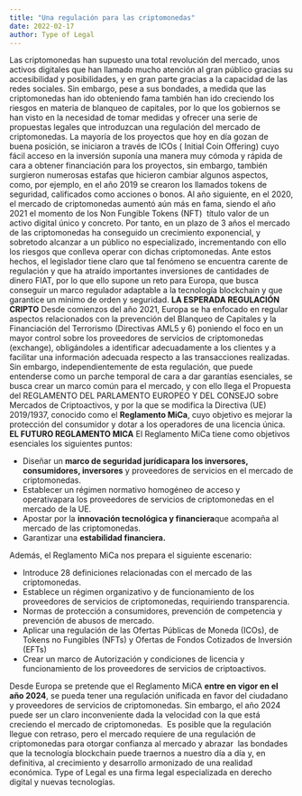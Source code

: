 ```yaml
---
title: "Una regulación para las criptomonedas"
date: 2022-02-17
author: Type of Legal
---
```


Las criptomonedas han supuesto una total revolución del mercado, unos activos digitales que han llamado mucho atención al gran público gracias su accesibilidad y posibilidades, y en gran parte gracias a la capacidad de las redes sociales. Sin embargo, pese a sus bondades, a medida que las criptomonedas han ido obteniendo fama también han ido creciendo los riesgos en materia de blanqueo de capitales, por lo que los gobiernos se han visto en la necesidad de tomar medidas y ofrecer una serie de propuestas legales que introduzcan una regulación del mercado de criptomonedas. La mayoría de los proyectos que hoy en día gozan de buena posición, se iniciaron a través de ICOs ( Initial Coin Offering) cuyo fácil acceso en la inversión suponía una manera muy cómoda y rápida de cara a obtener financiación para los proyectos, sin embargo, también surgieron numerosas estafas que hicieron cambiar algunos aspectos, como, por ejemplo, en el año 2019 se crearon los llamados tokens de seguridad, calificados como acciones o bonos. Al año siguiente, en el 2020, el mercado de criptomonedas aumentó aún más en fama, siendo el año 2021 el momento de los Non Fungible Tokens (NFT)  título valor de un activo digital único y concreto. Por tanto, en un plazo de 3 años el mercado de las criptomonedas ha conseguido un crecimiento exponencial, y sobretodo alcanzar a un público no especializado, incrementando con ello los riesgos que conlleva operar con dichas criptomonedas. Ante estos hechos, el legislador tiene claro que tal fenómeno se encuentra carente de regulación y que ha atraído importantes inversiones de cantidades de dinero FIAT, por lo que ello supone un reto para Europa, que busca conseguir un marco regulador adaptable a la tecnología blockchain y que garantice un mínimo de orden y seguridad. **LA ESPERADA REGULACIÓN CRIPTO** Desde comienzos del año 2021, Europa se ha enfocado en regular aspectos relacionados con la prevención del Blanqueo de Capitales y la Financiación del Terrorismo (Directivas AML5 y 6) poniendo el foco en un mayor control sobre los proveedores de servicios de criptomonedas (exchange), obligándoles a identificar adecuadamente a los clientes y a facilitar una información adecuada respecto a las transacciones realizadas. Sin embargo, independientemente de esta regulación, que puede entenderse como un parche temporal de cara a dar garantías esenciales, se busca crear un marco común para el mercado, y con ello llega el Propuesta del REGLAMENTO DEL PARLAMENTO EUROPEO Y DEL CONSEJO sobre Mercados de Criptoactivos, y por la que se modifica la Directiva (UE) 2019/1937, conocido como el **Reglamento MiCa**, cuyo objetivo es mejorar la protección del consumidor y dotar a los operadores de una licencia única. **EL FUTURO REGLAMENTO MICA** El Reglamento MiCa tiene como objetivos esenciales los siguientes puntos:

*   Diseñar un **marco de seguridad jurídicapara los inversores, consumidores, inversores** y proveedores de servicios en el mercado de criptomonedas.
*   Establecer un régimen normativo homogéneo de acceso y operativapara los proveedores de servicios de criptomonedas en el mercado de la UE.
*   Apostar por la **innovación tecnológica y financiera**que acompaña al mercado de las criptomonedas.
*   Garantizar una **estabilidad financiera.**

Además, el Reglamento MiCa nos prepara el siguiente escenario:

*   Introduce 28 definiciones relacionadas con el mercado de las criptomonedas.
*   Establece un régimen organizativo y de funcionamiento de los proveedores de servicios de criptomonedas, requiriendo transparencia.
*   Normas de protección a consumidores, prevención de competencia y prevención de abusos de mercado.
*   Aplicar una regulación de las Ofertas Públicas de Moneda (ICOs), de Tokens no Fungibles (NFTs) y Ofertas de Fondos Cotizados de Inversión (EFTs)
*   Crear un marco de Autorización y condiciones de licencia y funcionamiento de los proveedores de servicios de criptoactivos.

Desde Europa se pretende que el Reglamento MiCA **entre en vigor en el año 2024**, se pueda tener una regulación unificada en favor del ciudadano y proveedores de servicios de criptomonedas. Sin embargo, el año 2024 puede ser un claro inconveniente dada la velocidad con la que está creciendo el mercado de criptomonedas.  Es posible que la regulación llegue con retraso, pero el mercado requiere de una regulación de criptomonedas para otorgar confianza al mercado y abrazar  las bondades que la tecnología blockchain puede traernos a nuestro día a día y, en definitiva, al crecimiento y desarrollo armonizado de una realidad económica. Type of Legal es una firma legal especializada en derecho digital y nuevas tecnologías.
